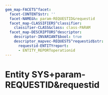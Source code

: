 ```yaml
---
gem_map-FACETS^facet:
  facet-CONTENT$str: ''
  facet-NAME&%: param-REQUESTID&requestid
  facet_map-CLASSIFIERS^classifier:
    classifier-CLASS&class: class-PARAM
  facet_map-DESCRIPTORS^descriptor:
    descriptor-INVARIANT$bool: true
    descriptor_mapvec-REQUESTS^requestid$str:
      requestid-ENTITYreport:
      - ENTITY_REPORToperationid
---
```

# Entity SYS+param-REQUESTID&requestid

